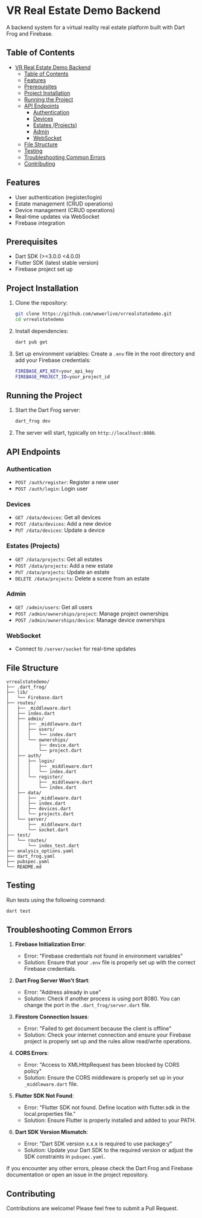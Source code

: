 # VR Real Estate Demo Backend

A backend system for a virtual reality real estate platform built with Dart Frog and Firebase.

## Table of Contents

- [VR Real Estate Demo Backend](#vr-real-estate-demo-backend)
  - [Table of Contents](#table-of-contents)
  - [Features](#features)
  - [Prerequisites](#prerequisites)
  - [Project Installation](#project-installation)
  - [Running the Project](#running-the-project)
  - [API Endpoints](#api-endpoints)
    - [Authentication](#authentication)
    - [Devices](#devices)
    - [Estates (Projects)](#estates-projects)
    - [Admin](#admin)
    - [WebSocket](#websocket)
  - [File Structure](#file-structure)
  - [Testing](#testing)
  - [Troubleshooting Common Errors](#troubleshooting-common-errors)
  - [Contributing](#contributing)

## Features

- User authentication (register/login)
- Estate management (CRUD operations)
- Device management (CRUD operations)
- Real-time updates via WebSocket
- Firebase integration

## Prerequisites

- Dart SDK (>=3.0.0 <4.0.0)
- Flutter SDK (latest stable version)
- Firebase project set up

## Project Installation

1. Clone the repository:

   ```sh
   git clone https://github.com/wewerlive/vrrealstatedemo.git
   cd vrrealstatedemo
   ```

2. Install dependencies:

   ```sh
   dart pub get
   ```

3. Set up environment variables:
   Create a `.env` file in the root directory and add your Firebase credentials:
   ```sh
   FIREBASE_API_KEY=your_api_key
   FIREBASE_PROJECT_ID=your_project_id
   ```

## Running the Project

1. Start the Dart Frog server:

   ```sh
   dart_frog dev
   ```

2. The server will start, typically on `http://localhost:8080`.

## API Endpoints

### Authentication
- `POST /auth/register`: Register a new user
- `POST /auth/login`: Login user

### Devices
- `GET /data/devices`: Get all devices
- `POST /data/devices`: Add a new device
- `PUT /data/devices`: Update a device

### Estates (Projects)
- `GET /data/projects`: Get all estates
- `POST /data/projects`: Add a new estate
- `PUT /data/projects`: Update an estate
- `DELETE /data/projects`: Delete a scene from an estate

### Admin
- `GET /admin/users`: Get all users
- `POST /admin/ownerships/project`: Manage project ownerships
- `POST /admin/ownerships/device`: Manage device ownerships

### WebSocket
- Connect to `/server/socket` for real-time updates

## File Structure

```
vrrealstatedemo/
├── .dart_frog/
├── lib/
│   └── Firebase.dart
├── routes/
│   ├── _middleware.dart
│   ├── index.dart
│   ├── admin/
│   │   ├── _middleware.dart
│   │   ├── users/
│   │   │   └── index.dart
│   │   └── ownerships/
│   │       ├── device.dart
│   │       └── project.dart
│   ├── auth/
│   │   ├── login/
│   │   │   ├── _middleware.dart
│   │   │   └── index.dart
│   │   └── register/
│   │       ├── _middleware.dart
│   │       └── index.dart
│   ├── data/
│   │   ├── _middleware.dart
│   │   ├── index.dart
│   │   ├── devices.dart
│   │   └── projects.dart
│   └── server/
│       ├── _middleware.dart
│       └── socket.dart
├── test/
│   └── routes/
│       └── index_test.dart
├── analysis_options.yaml
├── dart_frog.yaml
├── pubspec.yaml
└── README.md
```

## Testing

Run tests using the following command:

```sh
dart test
```

## Troubleshooting Common Errors

1. **Firebase Initialization Error**:
   - Error: "Firebase credentials not found in environment variables"
   - Solution: Ensure that your `.env` file is properly set up with the correct Firebase credentials.

2. **Dart Frog Server Won't Start**:
   - Error: "Address already in use"
   - Solution: Check if another process is using port 8080. You can change the port in the `.dart_frog/server.dart` file.

3. **Firestore Connection Issues**:
   - Error: "Failed to get document because the client is offline"
   - Solution: Check your internet connection and ensure your Firebase project is properly set up and the rules allow read/write operations.

4. **CORS Errors**:
   - Error: "Access to XMLHttpRequest has been blocked by CORS policy"
   - Solution: Ensure the CORS middleware is properly set up in your `_middleware.dart` file.

5. **Flutter SDK Not Found**:
   - Error: "Flutter SDK not found. Define location with flutter.sdk in the local.properties file."
   - Solution: Ensure Flutter is properly installed and added to your PATH.

6. **Dart SDK Version Mismatch**:
   - Error: "Dart SDK version x.x.x is required to use package:y"
   - Solution: Update your Dart SDK to the required version or adjust the SDK constraints in `pubspec.yaml`.

If you encounter any other errors, please check the Dart Frog and Firebase documentation or open an issue in the project repository.

## Contributing

Contributions are welcome! Please feel free to submit a Pull Request.

[license_badge]: https://img.shields.io/badge/license-MIT-blue.svg
[license_link]: https://opensource.org/licenses/MIT
[very_good_analysis_badge]: https://img.shields.io/badge/style-very_good_analysis-B22C89.svg
[very_good_analysis_link]: https://pub.dev/packages/very_good_analysis
